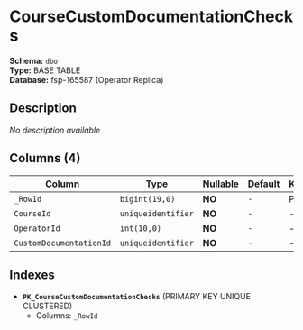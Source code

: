 # CourseCustomDocumentationChecks

**Schema:** `dbo`  
**Type:** BASE TABLE  
**Database:** fsp-165587 (Operator Replica)

## Description

*No description available*

## Columns (4)

| Column | Type | Nullable | Default | Keys | Description |
|--------|------|----------|---------|------|-------------|
| `_RowId` | `bigint(19,0)` | **NO** | `-` | PK | - |
| `CourseId` | `uniqueidentifier` | **NO** | `-` | - | - |
| `OperatorId` | `int(10,0)` | **NO** | `-` | - | - |
| `CustomDocumentationId` | `uniqueidentifier` | **NO** | `-` | - | - |

## Indexes

- **`PK_CourseCustomDocumentationChecks`** (PRIMARY KEY UNIQUE CLUSTERED)
  - Columns: `_RowId`
